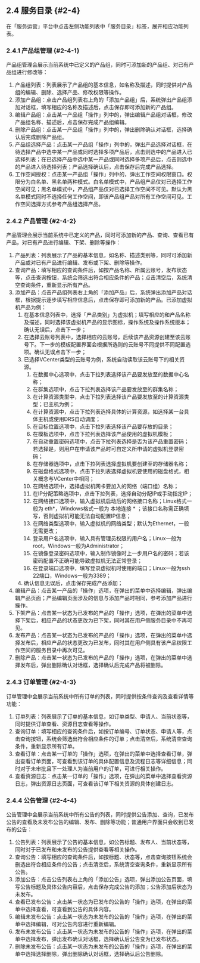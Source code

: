 ## 2.4 服务目录 {#2-4}

在「服务运营」平台中点击左侧功能列表中「服务目录」标签，展开相应功能列表。

### 2.4.1 产品组管理 {#2-4-1}

产品组管理会展示当前系统中已定义的产品组，同时可添加新的产品组、对已有产品组进行修改等：

1.  产品组列表：列表展示了产品组的基本信息，如名称及描述，同时提供对产品组的编辑、删除、选择产品、修改权限等操作。
2.  添加产品组：点击产品组列表右上角的「添加产品组」后，系统弹出产品组添加对话框，填写相应的名称及描述后，点击保存即可添加新的产品组。
3.  编辑产品组：点击某一产品组「操作」列中的，弹出编辑产品组对话框，修改产品组名称、描述后，点击保存完成产品组编辑。
4.  删除产品组：点击某一产品组「操作」列中的，弹出删除确认对话框，选择确认后完成删除产品组。
5.  产品组选择产品：点击某一产品组「操作」列中的，弹出产品选择对话框，在待选择产品中选中某一产品或同时选择多项产品后，点击则选中的产品进入已选择列表；在已选择产品中选中某一产品或同时选择多项产品后，点击则选中的产品进入待选择列表；产品选择确认后，点击保存后完成产品选择。
6.  工作空间授权：点击某一产品组「操作」列中的，弹出工作空间权限窗口。权限分为白名单、黑名单两种模式。白名单模式中，产品组产品仅对已选择工作空间可见；黑名单模式中，产品组产品仅对已选择工作空间不可见。默认为黑名单模式同时不选择任何工作空间，即该产品组产品对所有工作空间可见。工作空间选择方式参考产品组选择产品。

### 2.4.2 产品管理 {#2-4-2}

产品管理会展示当前系统中已定义的产品，同时可添加新的产品、查询、查看已有产品，对已有产品进行编辑、下架、删除等操作：

1.  产品列表：列表展示了产品的基本信息，如名称、描述类别等，同时可添加新产品或对已有产品进行编辑、发布或下架、删除等操作。
2.  查询产品：填写相应的查询条件后，如按产品名称、所属云账号，发布状态等，点击查询按钮，系统会筛选出符合相应条件的产品；点击清空后，系统清空查询条件，重新显示所有产品。
3.  添加产品：点击产品组列表右上角的「添加产品」后，系统弹出添加产品对话框，根据提示逐步填写相应信息后，点击保存即可添加新的产品。已添加虚拟机产品为例：
    1.  在基本信息列表中，选择「产品类别」为虚拟机；填写相应的和产品名称及描述，同时选择该虚拟机产品的显示图标，操作系统及操作系统版本；确认无误后，点击下一步；
    2.  在选择云账号列表中，选择相应的云账号，后续该产品资源创建至该云账号下。下一步的模板配置界面会根据所选则的云账号不同提供不同配置选项。确认无误点击下一步；
    3.  已选择VCenter类型的云账号为例，系统自动读取该云账号下的相关资源。
        1.  在数据中心选项中，点击下拉列表选择该产品要发放至的数据中心名称；
        2.  在群集选项中，点击下拉列表选择该产品要发放至的群集名称；
        3.  在计算资源类型中，点击下拉列表选择该产品要发放至的计算资源类型；已主机为例；
        4.  在计算资源中，点击下拉列表选择具体的计算资源，如选择某一台具体主机或使用DRS自动调度；
        5.  在目标位置选项中，点击下拉列表选择该产品要存放的目录；
        6.  在模板选项中，点击下拉列表选择该产品使用的虚拟机模板；
        7.  在自动重置密码选项中，点击下拉列表选择是否为该产品重置密码；若选择是，则用户在申请该产品时可自定义所申请的虚拟机登录密码；
        8.  在存储器选项中，点击下拉列表选择虚拟机要创建至的存储器名称；
        9.  在磁盘格式选项中，点击下拉列表选择虚拟机要使用的磁盘格式，相关概念与VCenter中相同；
        10.  在网络选项中，选择虚拟机网卡要加入的网络（端口组）名称；
        11.  在IP分配策略选项中，点击下拉列表，选择自动分配IP或手动指定IP；
        12.  在网络接口选项中，输入虚拟机启动后的网络接口名称；Linux格式一般为 eth*，Windows格式一般为 本地连接 * ；该接口名称需正确填写，否则虚拟机可能无法自动配置IP信息；
        13.  在网络类型选项中，输入虚拟机的网络类型；默认为Ethernet，一般无需更改；
        14.  登录用户名选项中，输入具有管理员权限的用户名；Linux一般为root，Windows一般为Administrator；
        15.  在镜像登录密码选项中，输入制作镜像时上一步用户名的密码；若该密码配置不正确可能导致虚拟机无法正常登录；
        16.  在登录端口选项中，填写登录虚拟机时使用的端口；Linux一般为ssh 22端口，Windows一般为3389；
    4.  确认信息无误后，点击保存完成产品添加；
4.  编辑产品：点击某一产品的「操作」选项，在弹出的菜单中选择编辑，弹出编辑产品页面；产品编辑页面涉及的信息与添加产品时相同，参考添加产品进行操作。
5.  下架产品：点击某一状态为已发布的产品的「操作」选项，在弹出的菜单中选择下架后，相应产品的状态更改为已下架，同时其在用户侧服务目录中不再可见。
6.  发布产品：点击某一状态为已发布的产品的「操作」选项，在弹出的菜单中选择发布后，相应产品的状态更改为已发布，同时其在用户侧具有该产品权限工作空间的服务目录中再次可见。
7.  删除产品：点击某一状态为已发布的产品的「操作」选项，在弹出的菜单中选择发布后，弹出删除确认对话框，选择确认后完成产品将被删除。

### 2.4.3 订单管理 {#2-4-3}

订单管理中会展示当前系统中所有订单的列表，同时提供按条件查询及查看详情等功能：

1.  订单列表：列表展示了订单的基本信息，如订单类型、申请人、当前状态等，同时提供订单查看、资源日志查看等操作。
2.  查询订单：填写相应的查询条件后，如按订单编号、订单状态、申请人等，点击查询按钮，系统会筛选出符合相应条件的订单；点击清空后，系统清空查询条件，重新显示所有订单。
3.  查看订单：点击某一订单的「操作」选项，在弹出的菜单中选择查看订单，弹出查看订单页面，可查看到该订单的具体配置信息及流程日志等详细信息；同时对于未审批且下一处理人为当前用户的订单，可进行相关操作。
4.  查看资源日志：点击某一订单的「操作」选项，在弹出的菜单中选择查看资源日志，弹出资源日志页面，可查看该订单下相关资源的具体创建日志。

### 2.4.4 公告管理 {#2-4-4}

公告管理中会展示当前系统中所有公告的列表，同时提供公告添加、查询，已发布公告的查看及未发布公告的编辑、发布、删除等功能；普通用户界面只会收到已发布的公告：

1.  公告列表：列表展示了公告的基本信息，如公告标题、发布人、当前状态等，同时对于已发布和未发布的公告提供查看等相关操作。
2.  查询公告：填写相应的查询条件后，如按标题、状态等，点击查询按钮系统会删选出符合相应条件的公告；点击清空后，系统清空查询条件，重新显示所有公告。
3.  添加公告：点击公告列表右上角的「添加公告」选项，弹出添加公告页面，填写公告标题及具体公告内容后，点击保存完成公告的添加；公告添加后状态为未发布。
4.  查看已发布公告：点击某一状态为已发布的公告的「操作」选项，在弹出的菜单中选择查看，可查看到公告的具体内容。
5.  编辑未发布公告：点击某一状态为未发布的公告的「操作」选项，在弹出的菜单中选择编辑，可对公告内容进行重新编辑。
6.  发布未发布公告：点击某一状态为未发布的公告的「操作」选项，在弹出的菜单中选择发布，弹出发布确认对话框，选择确认后公告变为已发布状态。
7.  删除未发布公告：点击某一状态为未发布的公告的「操作」选项，在弹出的菜单中选择选择删除，弹出删除确认对话框，选择确认后公告删除。